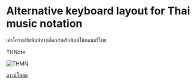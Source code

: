 # Alternative keyboard layout for Thai music notation
เค้าโครงแป้นพิมพ์ทางเลือกสำหรับพิมพ์โน้ตดนตรีไทย

THNote

![THMN](https://user-images.githubusercontent.com/19245866/150147527-88ba63b6-570f-44a4-ab9a-c160256d9f1a.jpg)

[ดาวน์โหลด](https://github.com/warut92/thai-music-keyboard-layout/releases)
